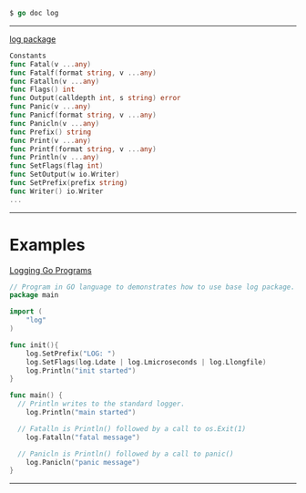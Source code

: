 
```go
$ go doc log
```

***

[log package](https://pkg.go.dev/log#pkg-index)

```go
Constants
func Fatal(v ...any)
func Fatalf(format string, v ...any)
func Fatalln(v ...any)
func Flags() int
func Output(calldepth int, s string) error
func Panic(v ...any)
func Panicf(format string, v ...any)
func Panicln(v ...any)
func Prefix() string
func Print(v ...any)
func Printf(format string, v ...any)
func Println(v ...any)
func SetFlags(flag int)
func SetOutput(w io.Writer)
func SetPrefix(prefix string)
func Writer() io.Writer
...
```

***

# Examples
[Logging Go Programs](https://www.golangprograms.com/go-language/logging-go-programs.html)

```go
// Program in GO language to demonstrates how to use base log package.
package main

import (
	"log"		
)

func init(){
	log.SetPrefix("LOG: ")
	log.SetFlags(log.Ldate | log.Lmicroseconds | log.Llongfile)
	log.Println("init started")
}

func main() {
  // Println writes to the standard logger.
	log.Println("main started")

  // Fatalln is Println() followed by a call to os.Exit(1)
	log.Fatalln("fatal message")

  // Panicln is Println() followed by a call to panic()
	log.Panicln("panic message")
}
```
***
